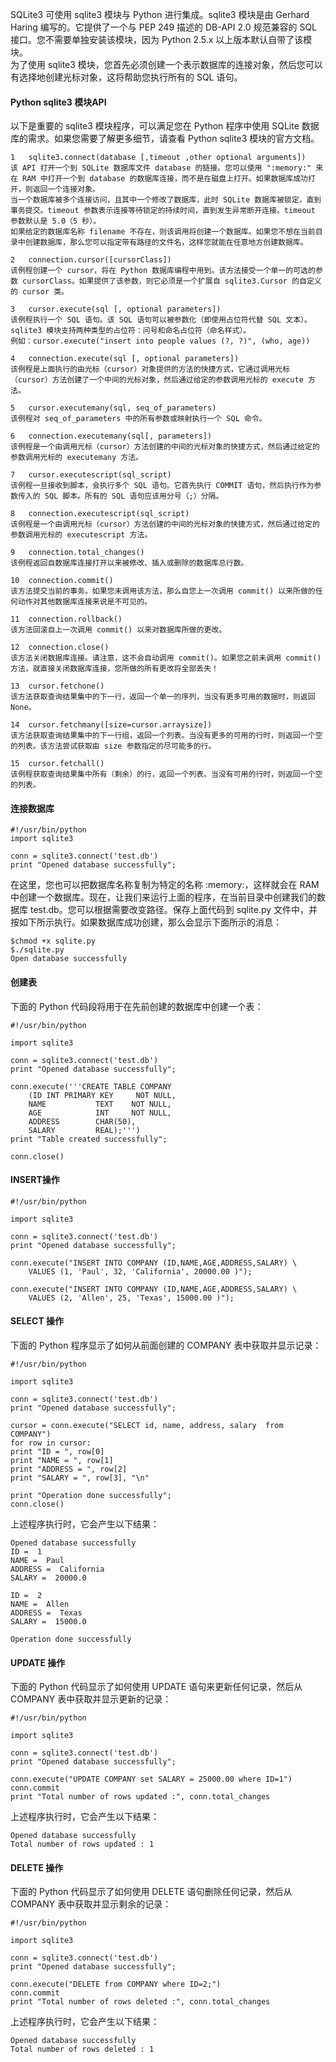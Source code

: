 SQLite3 可使用 sqlite3 模块与 Python 进行集成。sqlite3 模块是由 Gerhard Haring 编写的。它提供了一个与 PEP 249 描述的 DB-API 2.0 规范兼容的 SQL 接口。您不需要单独安装该模块，因为 Python 2.5.x 以上版本默认自带了该模块。  
为了使用 sqlite3 模块，您首先必须创建一个表示数据库的连接对象，然后您可以有选择地创建光标对象，这将帮助您执行所有的 SQL 语句。  

#### Python sqlite3 模块API

以下是重要的 sqlite3 模块程序，可以满足您在 Python 程序中使用 SQLite 数据库的需求。如果您需要了解更多细节，请查看 Python sqlite3 模块的官方文档。

	1	sqlite3.connect(database [,timeout ,other optional arguments])
	该 API 打开一个到 SQLite 数据库文件 database 的链接。您可以使用 ":memory:" 来在 RAM 中打开一个到 database 的数据库连接，而不是在磁盘上打开。如果数据库成功打开，则返回一个连接对象。
	当一个数据库被多个连接访问，且其中一个修改了数据库，此时 SQLite 数据库被锁定，直到事务提交。timeout 参数表示连接等待锁定的持续时间，直到发生异常断开连接。timeout 参数默认是 5.0（5 秒）。
	如果给定的数据库名称 filename 不存在，则该调用将创建一个数据库。如果您不想在当前目录中创建数据库，那么您可以指定带有路径的文件名，这样您就能在任意地方创建数据库。
	
	2	connection.cursor([cursorClass])
	该例程创建一个 cursor，将在 Python 数据库编程中用到。该方法接受一个单一的可选的参数 cursorClass。如果提供了该参数，则它必须是一个扩展自 sqlite3.Cursor 的自定义的 cursor 类。
	
	3	cursor.execute(sql [, optional parameters])
	该例程执行一个 SQL 语句。该 SQL 语句可以被参数化（即使用占位符代替 SQL 文本）。sqlite3 模块支持两种类型的占位符：问号和命名占位符（命名样式）。
	例如：cursor.execute("insert into people values (?, ?)", (who, age))
	
	4	connection.execute(sql [, optional parameters])
	该例程是上面执行的由光标（cursor）对象提供的方法的快捷方式，它通过调用光标（cursor）方法创建了一个中间的光标对象，然后通过给定的参数调用光标的 execute 方法。
	
	5	cursor.executemany(sql, seq_of_parameters)
	该例程对 seq_of_parameters 中的所有参数或映射执行一个 SQL 命令。
	
	6	connection.executemany(sql[, parameters])
	该例程是一个由调用光标（cursor）方法创建的中间的光标对象的快捷方式，然后通过给定的参数调用光标的 executemany 方法。
	
	7	cursor.executescript(sql_script)
	该例程一旦接收到脚本，会执行多个 SQL 语句。它首先执行 COMMIT 语句，然后执行作为参数传入的 SQL 脚本。所有的 SQL 语句应该用分号（;）分隔。
	
	8	connection.executescript(sql_script)
	该例程是一个由调用光标（cursor）方法创建的中间的光标对象的快捷方式，然后通过给定的参数调用光标的 executescript 方法。
	
	9	connection.total_changes()
	该例程返回自数据库连接打开以来被修改、插入或删除的数据库总行数。
	
	10	connection.commit()
	该方法提交当前的事务。如果您未调用该方法，那么自您上一次调用 commit() 以来所做的任何动作对其他数据库连接来说是不可见的。
	
	11	connection.rollback()
	该方法回滚自上一次调用 commit() 以来对数据库所做的更改。
	
	12	connection.close()
	该方法关闭数据库连接。请注意，这不会自动调用 commit()。如果您之前未调用 commit() 方法，就直接关闭数据库连接，您所做的所有更改将全部丢失！
	
	13	cursor.fetchone()
	该方法获取查询结果集中的下一行，返回一个单一的序列，当没有更多可用的数据时，则返回 None。
	
	14	cursor.fetchmany([size=cursor.arraysize])
	该方法获取查询结果集中的下一行组，返回一个列表。当没有更多的可用的行时，则返回一个空的列表。该方法尝试获取由 size 参数指定的尽可能多的行。
	
	15	cursor.fetchall()
	该例程获取查询结果集中所有（剩余）的行，返回一个列表。当没有可用的行时，则返回一个空的列表。
	
#### 连接数据库

	#!/usr/bin/python
	import sqlite3

	conn = sqlite3.connect('test.db')
	print "Opened database successfully";

在这里，您也可以把数据库名称复制为特定的名称 :memory:，这样就会在 RAM 中创建一个数据库。现在，让我们来运行上面的程序，在当前目录中创建我们的数据库 test.db。您可以根据需要改变路径。保存上面代码到 sqlite.py 文件中，并按如下所示执行。如果数据库成功创建，那么会显示下面所示的消息：  
	
	$chmod +x sqlite.py
	$./sqlite.py
	Open database successfully

#### 创建表

下面的 Python 代码段将用于在先前创建的数据库中创建一个表：  

	#!/usr/bin/python

	import sqlite3

	conn = sqlite3.connect('test.db')
	print "Opened database successfully";

	conn.execute('''CREATE TABLE COMPANY
		(ID INT PRIMARY KEY     NOT NULL,
		NAME           TEXT    NOT NULL,
		AGE            INT     NOT NULL,
		ADDRESS        CHAR(50),
		SALARY         REAL);''')
	print "Table created successfully";

	conn.close()

#### INSERT操作

	#!/usr/bin/python

	import sqlite3

	conn = sqlite3.connect('test.db')
	print "Opened database successfully";

	conn.execute("INSERT INTO COMPANY (ID,NAME,AGE,ADDRESS,SALARY) \
		VALUES (1, 'Paul', 32, 'California', 20000.00 )");
		
	conn.execute("INSERT INTO COMPANY (ID,NAME,AGE,ADDRESS,SALARY) \
		VALUES (2, 'Allen', 25, 'Texas', 15000.00 )");


		
#### SELECT 操作

下面的 Python 程序显示了如何从前面创建的 COMPANY 表中获取并显示记录：  

	#!/usr/bin/python

	import sqlite3

	conn = sqlite3.connect('test.db')
	print "Opened database successfully";

	cursor = conn.execute("SELECT id, name, address, salary  from COMPANY")
	for row in cursor:
	print "ID = ", row[0]
	print "NAME = ", row[1]
	print "ADDRESS = ", row[2]
	print "SALARY = ", row[3], "\n"

	print "Operation done successfully";
	conn.close()

上述程序执行时，它会产生以下结果：

	Opened database successfully
	ID =  1
	NAME =  Paul
	ADDRESS =  California
	SALARY =  20000.0

	ID =  2
	NAME =  Allen
	ADDRESS =  Texas
	SALARY =  15000.0

	Operation done successfully
	
#### UPDATE 操作

下面的 Python 代码显示了如何使用 UPDATE 语句来更新任何记录，然后从 COMPANY 表中获取并显示更新的记录：  

	#!/usr/bin/python

	import sqlite3

	conn = sqlite3.connect('test.db')
	print "Opened database successfully";

	conn.execute("UPDATE COMPANY set SALARY = 25000.00 where ID=1")
	conn.commit
	print "Total number of rows updated :", conn.total_changes
	
上述程序执行时，它会产生以下结果：

	Opened database successfully
	Total number of rows updated : 1

#### DELETE 操作

下面的 Python 代码显示了如何使用 DELETE 语句删除任何记录，然后从 COMPANY 表中获取并显示剩余的记录：  

	#!/usr/bin/python

	import sqlite3

	conn = sqlite3.connect('test.db')
	print "Opened database successfully";

	conn.execute("DELETE from COMPANY where ID=2;")
	conn.commit
	print "Total number of rows deleted :", conn.total_changes

上述程序执行时，它会产生以下结果：

	Opened database successfully
	Total number of rows deleted : 1
